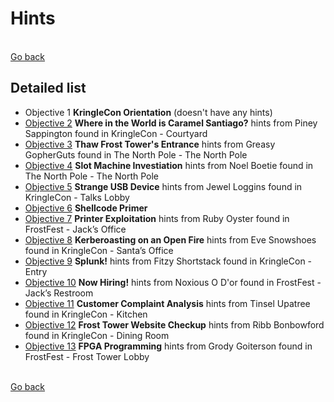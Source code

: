 # Hints

<br>[Go back](README.md)

## Detailed list

* Objective 1 **KringleCon Orientation** (doesn't have any hints)
* [Objective 2](hnt/Hint02.md) **Where in the World is Caramel Santiago?** hints from Piney Sappington found in KringleCon - Courtyard
* [Objective 3](hnt/Hint03.md) **Thaw Frost Tower's Entrance** hints from Greasy GopherGuts found in The North Pole - The North Pole
* [Objective 4](hnt/Hint04.md) **Slot Machine Investiation** hints from Noel Boetie found in The North Pole - The North Pole
* [Objective 5](hnt/Hint05.md) **Strange USB Device** hints from Jewel Loggins found in KringleCon - Talks Lobby
* [Objective 6](hnt/Hint06.md) **Shellcode Primer**
* [Objective 7](hnt/Hint07.md) **Printer Exploitation** hints from Ruby Oyster found in FrostFest - Jack’s Office
* [Objective 8](hnt/Hint08.md) **Kerberoasting on an Open Fire** hints from Eve Snowshoes found in KringleCon - Santa’s Office
* [Objective 9](hnt/Hint09.md) **Splunk!** hints from Fitzy Shortstack found in KringleCon - Entry
* [Objective 10](hnt/Hint10.md) **Now Hiring!** hints from Noxious O D'or found in FrostFest - Jack’s Restroom
* [Objective 11](hnt/Hint11.md) **Customer Complaint Analysis** hints from Tinsel Upatree found in KringleCon - Kitchen
* [Objective 12](hnt/Hint12.md) **Frost Tower Website Checkup** hints from Ribb Bonbowford found in KringleCon - Dining Room
* [Objective 13](hnt/Hint13.md) **FPGA Programming** hints from Grody Goiterson found in FrostFest - Frost Tower Lobby

<br>[Go back](README.md)
